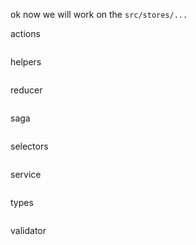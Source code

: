 ok now we will work on the `src/stores/...`

actions

```ts

```

helpers

```ts

```

reducer

```ts

```

saga

```ts

```

selectors

```ts

```

service

```ts

```

types

```ts

```

validator

```ts

```
